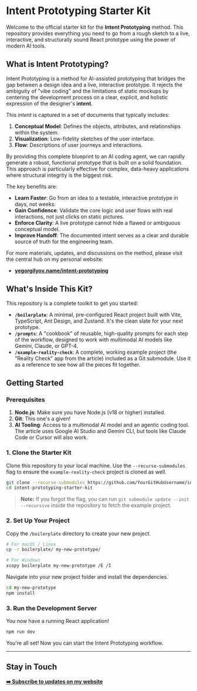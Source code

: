 # Intent Prototyping Starter Kit

Welcome to the official starter kit for the **Intent Prototyping** method. This repository provides everything you need to go from a rough sketch to a live, interactive, and structurally sound React prototype using the power of modern AI tools.

## What is Intent Prototyping?

Intent Prototyping is a method for AI-assisted prototyping that bridges the gap between a design idea and a live, interactive prototype. It rejects the ambiguity of "vibe coding" and the limitations of static mockups by centering the development process on a clear, explicit, and holistic expression of the designer's **intent**.

This *intent* is captured in a set of documents that typically includes:
1.  **Conceptual Model**: Defines the objects, attributes, and relationships within the system.
2.  **Visualization**: Low-fidelity sketches of the user interface.
3.  **Flow**: Descriptions of user journeys and interactions.

By providing this complete blueprint to an AI coding agent, we can rapidly generate a robust, functional prototype that is built on a solid foundation. This approach is particularly effective for complex, data-heavy applications where structural integrity is the biggest risk.

The key benefits are:
-   **Learn Faster**: Go from an idea to a testable, interactive prototype in days, not weeks.
-   **Gain Confidence**: Validate the core logic and user flows with real interactions, not just clicks on static pictures.
-   **Enforce Clarity**: A live prototype cannot hide a flawed or ambiguous conceptual model.
-   **Improve Handoff**: The documented intent serves as a clear and durable source of truth for the engineering team.

For more materials, updates, and discussions on the method, please visit the central hub on my personal website:
-   **[yegorgilyov.name/intent-prototyping](https://yegorgilyov.name/intent-prototyping/)**

## What's Inside This Kit?

This repository is a complete toolkit to get you started:

*   **`/boilerplate`**: A minimal, pre-configured React project built with Vite, TypeScript, Ant Design, and Zustand. It's the clean slate for your next prototype.
*   **`/prompts`**: A "cookbook" of reusable, high-quality prompts for each step of the workflow, designed to work with multimodal AI models like Gemini, Claude, or GPT-4.
*   **`/example-reality-check`**: A complete, working example project (the "Reality Check" app from the article) included as a Git submodule. Use it as a reference to see how all the pieces fit together.

## Getting Started

### Prerequisites

1.  **Node.js**: Make sure you have Node.js (v18 or higher) installed.
2.  **Git**: This one's a given!
3.  **AI Tooling**: Access to a multimodal AI model and an agentic coding tool. The article uses Google AI Studio and Gemini CLI, but tools like Claude Code or Cursor will also work.

### 1. Clone the Starter Kit

Clone this repository to your local machine. Use the `--recurse-submodules` flag to ensure the `example-reality-check` project is cloned as well.

```bash
git clone --recurse-submodules https://github.com/YourGitHubUsername/intent-prototyping-starter-kit.git
cd intent-prototyping-starter-kit
```
> **Note:** If you forgot the flag, you can run `git submodule update --init --recursive` inside the repository to fetch the example project.

### 2. Set Up Your Project

Copy the `/boilerplate` directory to create your new project.

```bash
# For macOS / Linux
cp -r boilerplate/ my-new-prototype/

# For Windows
xcopy boilerplate my-new-prototype /E /I
```

Navigate into your new project folder and install the dependencies.

```bash
cd my-new-prototype
npm install
```

### 3. Run the Development Server

You now have a running React application!

```bash
npm run dev
```

You're all set! Now you can start the Intent Prototyping workflow.

---

## Stay in Touch

[**➡️ Subscribe to updates on my website**](https://yegorgilyov.name/)
